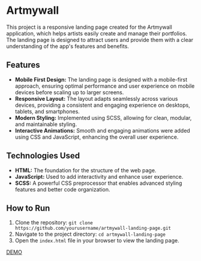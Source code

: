 # Artmywall

This project is a responsive landing page created for the Artmywall application, which helps artists easily create and manage their portfolios. The landing page is designed to attract users and provide them with a clear understanding of the app's features and benefits.

## Features
- **Mobile First Design:** The landing page is designed with a mobile-first approach, ensuring optimal performance and user experience on mobile devices before scaling up to larger screens.
- **Responsive Layout:** The layout adapts seamlessly across various devices, providing a consistent and engaging experience on desktops, tablets, and smartphones.
- **Modern Styling:** Implemented using SCSS, allowing for clean, modular, and maintainable styling.
- **Interactive Animations:** Smooth and engaging animations were added using CSS and JavaScript, enhancing the overall user experience.

## Technologies Used
- **HTML:** The foundation for the structure of the web page.
- **JavaScript:** Used to add interactivity and enhance user experience.
- **SCSS:** A powerful CSS preprocessor that enables advanced styling features and better code organization.

## How to Run
1. Clone the repository: `git clone https://github.com/yourusername/artmywall-landing-page.git`
2. Navigate to the project directory: `cd artmywall-landing-page`
3. Open the `index.html` file in your browser to view the landing page.

[DEMO](https://artmywall.vercel.app/)
